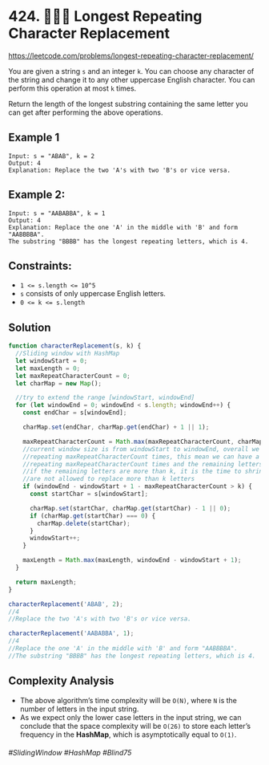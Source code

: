 # 424. 👩🏽‍🦯  Longest Repeating Character Replacement
https://leetcode.com/problems/longest-repeating-character-replacement/

You are given a string `s` and an integer `k`. You can choose any character of the string and change it to any other uppercase English character. You can perform this operation at most `k` times.

Return the length of the longest substring containing the same letter you can get after performing the above operations.

## Example 1
````
Input: s = "ABAB", k = 2
Output: 4
Explanation: Replace the two 'A's with two 'B's or vice versa.
````
## Example 2:
````
Input: s = "AABABBA", k = 1
Output: 4
Explanation: Replace the one 'A' in the middle with 'B' and form "AABBBBA".
The substring "BBBB" has the longest repeating letters, which is 4.
````
 
## Constraints:

- `1 <= s.length <= 10^5`
- `s` consists of only uppercase English letters.
- `0 <= k <= s.length`

## Solution
````js
function characterReplacement(s, k) {
  //Sliding window with HashMap
  let windowStart = 0;
  let maxLength = 0;
  let maxRepeatCharacterCount = 0;
  let charMap = new Map();

  //try to extend the range [windowStart, windowEnd]
  for (let windowEnd = 0; windowEnd < s.length; windowEnd++) {
    const endChar = s[windowEnd];

    charMap.set(endChar, charMap.get(endChar) + 1 || 1);

    maxRepeatCharacterCount = Math.max(maxRepeatCharacterCount, charMap.get(endChar));
    //current window size is from windowStart to windowEnd, overall we have a letter which is
    //repeating maxRepeatCharacterCount times, this mean we can have a window which has one letter
    //repeating maxRepeatCharacterCount times and the remaining letters we should replace
    //if the remaining letters are more than k, it is the time to shrink the window as we
    //are not allowed to replace more than k letters
    if (windowEnd - windowStart + 1 - maxRepeatCharacterCount > k) {
      const startChar = s[windowStart];

      charMap.set(startChar, charMap.get(startChar) - 1 || 0);
      if (charMap.get(startChar) === 0) {
        charMap.delete(startChar);
      }
      windowStart++;
    }

    maxLength = Math.max(maxLength, windowEnd - windowStart + 1);
  }

  return maxLength;
}

characterReplacement('ABAB', 2);
//4
//Replace the two 'A's with two 'B's or vice versa.

characterReplacement('AABABBA', 1);
//4
//Replace the one 'A' in the middle with 'B' and form "AABBBBA".
//The substring "BBBB" has the longest repeating letters, which is 4.
````

## Complexity Analysis
- The above algorithm’s time complexity will be `O(N)`, where `N` is the number of letters in the input string.
- As we expect only the lower case letters in the input string, we can conclude that the space complexity will be `O(26)` to store each letter’s frequency in the <b>HashMap</b>, which is asymptotically equal to `O(1)`.
###### #SlidingWindow #HashMap #Blind75
